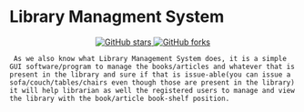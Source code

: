 # Library Managment System
<p align="center">
  <a href="https://github.com/bikashtudu/DBISProject/stargazers">
    <img alt="GitHub stars" src="https://github.com/LeoBogod22/Employee-Managment-System-/stargazers.svg">
  </a>
  <a href="https://github.com/bikashtudu/DBISProject/network">
    <img alt="GitHub forks" src="https://github.com/LeoBogod22/Employee-Managment-System-/stargazers">
  </a>
</p>

     As we also know what Library Management System does, it is a simple GUI software/program to manage the books/articles and whatever that is present in the library and sure if that is issue-able(you can issue a sofa/couch/tables/chairs even though those are present in the library) it will help librarian as well the registered users to manage and view the library with the book/article book-shelf position.

